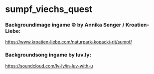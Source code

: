 # sumpf_viechs_quest
### Backgroundimage ingame © by Annika Senger / Kroatien-Liebe:
https://www.kroatien-liebe.com/naturpark-kopacki-rit/sumpf/
### Backgroundsong ingame by luv.ly:
https://soundcloud.com/lv-ly/in-luv-with-u
